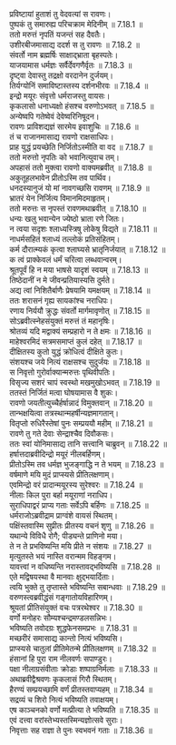 

  
प्रविष्टायां हुताशं तु वेदवत्यां स रावणः।  
पुष्पकं तु समारुह्य परिचक्राम मेदिनीम् ॥ 7.18.1 ॥   
ततो मरुत्तं नृपतिं यजन्तं सह दैवतैः।  
उशीरबीजमासाद्य ददर्श स तु रावणः ॥ 7.18.2 ॥   
संवर्तो नाम ब्रह्मर्षिः साक्षाद्भ्राता बृहस्पतेः।  
याजयामास धर्मज्ञः सर्वैर्देवगणैर्वृतः ॥ 7.18.3 ॥   
दृष्ट्वा देवास्तु तद्रक्षो वरदानेन दुर्जयम्।  
तिर्यग्योनिं समाविष्टास्तस्य दर्शनभीरवः ॥ 7.18.4 ॥   
इन्द्रो मयूरः संवृत्तो धर्मराजस्तु वायसः।  
कृकलासो धनाध्यक्षो हंसश्च वरुणोऽभवत् ॥ 7.18.5 ॥   
अन्येष्वपि गतेष्वेवं देवेष्वरिनिषूदन।  
रावणः प्राविशद्यज्ञं सारमेय इवाशुचिः ॥ 7.18.6 ॥   
तं च राजानमासाद्य रावणो राक्षसाधिपः।  
प्राह युद्धं प्रयच्छेति निर्जितोऽस्मीति वा वद ॥ 7.18.7 ॥   
ततो मरुत्तो नृपतिः को भवानित्युवाच तम्।  
अपहासं ततो मुक्त्वा रावणो वाक्यमब्रवीत् ॥ 7.18.8 ॥   
अकुतूहलभावेन प्रीतोऽस्मि तव पार्थिव।  
धनदस्यानुजं यो मां नावगच्छसि रावणम् ॥ 7.18.9 ॥   
भ्रातरं येन निर्जित्य विमानमिदमाहृतम्।  
ततो मरुत्तः स नृपस्तं रावणमथाब्रवीत् ॥ 7.18.10 ॥   
धन्यः खलु भवान्येन ज्येष्ठो भ्राता रणे जितः।  
न त्वया सदृशः श्लाध्यस्त्रिषु लोकेषु विद्यते ॥ 7.18.11 ॥   
नाधर्मसहितं श्लाध्यं तल्लोकं प्रतिसंहितम्।  
कर्म दौरात्म्यकं कृत्वा श्लाघ्यसे भ्रातृनिर्जयात् ॥ 7.18.12 ॥   
क त्वं प्राक्केवलं धर्मं चरित्वा लब्धवान्वरम्।  
श्रूतपूर्वं हि न मया भाषसे यादृशं स्वयम् ॥ 7.18.13 ॥   
तिष्ठेदानीं न मे जीवन्प्रतियास्यसि दुर्मते।  
अद्य त्वां निशितैर्बाणैः प्रेषयामि यमक्षयम् ॥ 7.18.14 ॥   
ततः शरासनं गृह्य सायकांश्च नराधिपः।  
रणाय निर्ययौ क्रुद्धः संवर्तो मार्गमावृणोत् ॥ 7.18.15 ॥   
सोऽब्रवीत्स्नेहसंयुक्तं मरुत्तं तं महानृषिः।  
श्रोतव्यं यदि मद्वाक्यं सम्प्रहारो न ते क्षमः ॥ 7.18.16 ॥   
माहेश्वरमिदं सत्रमसमाप्तं कुलं दहेत् ॥ 7.18.17 ॥   
दीक्षितस्य कुतो युद्धं क्रोधित्वं दीक्षिते कुतः।  
संशयश्च जये नित्यं राक्षसश्च सुदुर्जयः ॥ 7.18.18 ॥   
स निवृत्तो गुरोर्वाक्यान्मरुत्तः पृथिवीपतिः।  
विसृज्य सशरं चापं स्वस्थो मखमुखोऽभवत् ॥ 7.18.19 ॥   
ततस्तं निर्जितं मत्वा घोषयामास वै शुकः।  
रावणो जयतीत्युच्चैर्हर्षान्नादं विमुक्तवान् ॥ 7.18.20 ॥   
तान्भक्षयित्वा तत्रस्थान्महर्षीन्यज्ञमागतान्।  
वितृप्तो रुधिरैस्तेषां पुनः सम्प्रययौ महीम् ॥ 7.18.21 ॥   
रावणे तु गते देवाः सेन्द्राश्चैव दिवौकसः।  
ततः स्वां योनिमासाद्य तानि सत्त्वानि चाब्रुवन् ॥ 7.18.22 ॥   
हर्षात्तदाब्रवीदिन्द्रो मयूरं नीलबर्हिणम्।  
प्रीतोऽस्मि तव धर्मज्ञ भुजङ्गाद्धि न ते भयम् ॥ 7.18.23 ॥   
वर्षमाणे मयि मुदं प्राप्स्यसे प्रीतिलक्षणाम्।  
एवमिन्द्रो वरं प्रादान्मयूरस्य सुरेश्वरः ॥ 7.18.24 ॥   
नीलाः किल पुरा बर्हा मयूराणां नराधिप।  
सुराधिपाद्वरं प्राप्य गताः सर्वेऽपि बर्हिणः ॥ 7.18.25 ॥   
धर्मराजोऽब्रवीद्राम प्राग्वंशे वायसं स्थितम्।  
पक्षिंस्तवास्मि सुप्रीतः प्रीतस्य वचनं शृणु ॥ 7.18.26 ॥   
यथान्ये विविधै रोगै; पीड्यन्ते प्राणिनो मया।  
ते न ते प्रभविष्यन्ति मयि प्रीते न संशयः ॥ 7.18.27 ॥   
मृत्युतस्ते भयं नास्ति वरान्मम विहङ्गम।  
यावत्त्वां न वधिष्यन्ति नरास्तावद्भविष्यसि ॥ 7.18.28 ॥   
एते मद्विषयस्था वै मानवाः क्षुद्भयार्दिताः।  
त्वयि भुक्ते तु तृप्तास्ते भविष्यन्ति सबान्धवाः ॥ 7.18.29 ॥   
वरुणस्त्वब्रवीद्धंसं गङ्गातोयविहारिणम्।  
श्रूयतां प्रीतिसंयुक्तं वचः पत्ररथेश्वर ॥ 7.18.30 ॥   
वर्णो मनोहरः सौम्यश्चन्द्रमण्डलसन्निभः।  
भविष्यति तवोदग्रः शुद्धफेनसमप्रभः ॥ 7.18.31 ॥   
मच्छरीरं समासाद्य कान्तो नित्यं भविष्यसि।  
प्राप्स्यसे चातुलां प्रीतिमेतन्मे प्रीतिलक्षणम् ॥ 7.18.32 ॥   
हंसानां हि पुरा राम नीलवर्णः सपाण्डुरः।  
पक्षा नीलाग्रसंवीताः क्रोडाः शष्पाग्रनिर्मलाः ॥ 7.18.33 ॥   
अथाब्रवीद्वैश्रवणः कृकलासं गिरौ स्थितम्।  
हैरण्यं सम्प्रयच्छामि वर्णं प्रीतस्तवाप्यहम् ॥ 7.18.34 ॥   
सद्रव्यं च शिरो नित्यं भविष्यति तवाक्षयम्।  
एष काञ्चनको वर्णो मत्प्रीत्या ते भविष्यति ॥ 7.18.35 ॥   
एवं दत्त्वा वरांस्तेभ्यस्तस्मिन्यज्ञोत्सवे सुराः।  
निवृत्ताः सह राज्ञा ते पुनः स्वभवनं गताः ॥ 7.18.36 ॥   
